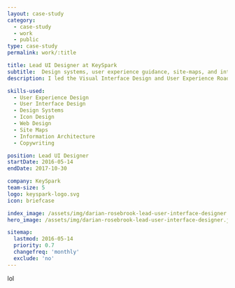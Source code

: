 ```yaml
---
layout: case-study
category:
  - case-study
  - work
  - public
type: case-study
permalink: work/:title

title: Lead UI Designer at KeySpark
subtitle:  Design systems, user experience guidance, site-maps, and interaction design
description: I led the Visual Interface Design and User Experience Roadmaps for any designs that the company worked on for projects and handled the delivery of design assets to the developers. We worked primarily on web apps for clients, where I led the design department. KeySpark works as a remote team and where we would work and collaborate over tools like Slack, Trello, JIRA, InVision, and TeamSpeak

skills-used:
  - User Experience Design
  - User Interface Design
  - Design Systems
  - Icon Design
  - Web Design
  - Site Maps
  - Information Architecture
  - Copywriting

position: Lead UI Designer
startDate: 2016-05-14
endDate: 2017-10-30

company: KeySpark
team-size: 5
logo: keyspark-logo.svg
icon: briefcase

index_image: /assets/img/darian-rosebrook-lead-user-interface-designer.jpg
hero_image: /assets/img/darian-rosebrook-lead-user-interface-designer.jpg

sitemap:
  lastmod: 2016-05-14
  priority: 0.7
  changefreq: 'monthly'
  exclude: 'no'
---
```

lol
